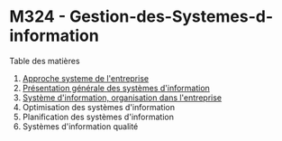 # M324 - Gestion-des-Systemes-d-information

Table des matières

1. [Approche systeme de l'entreprise](https://github.com/2019-2020-IUT/M324---Gestion-des-Systemes-d-information/blob/master/TD/chapitre1.MD)
2. [Présentation générale des systèmes d'information](https://github.com/2019-2020-IUT/M324---Gestion-des-Systemes-d-information/blob/master/TD/chapitre2.MD)
3. [Système d'information, organisation dans l'entreprise](https://github.com/2019-2020-IUT/M324---Gestion-des-Systemes-d-information/blob/master/TD/chapitre3.MD)
4. Optimisation des systèmes d'information
5. Planification des systèmes d'information
6. Systèmes d'information qualité


